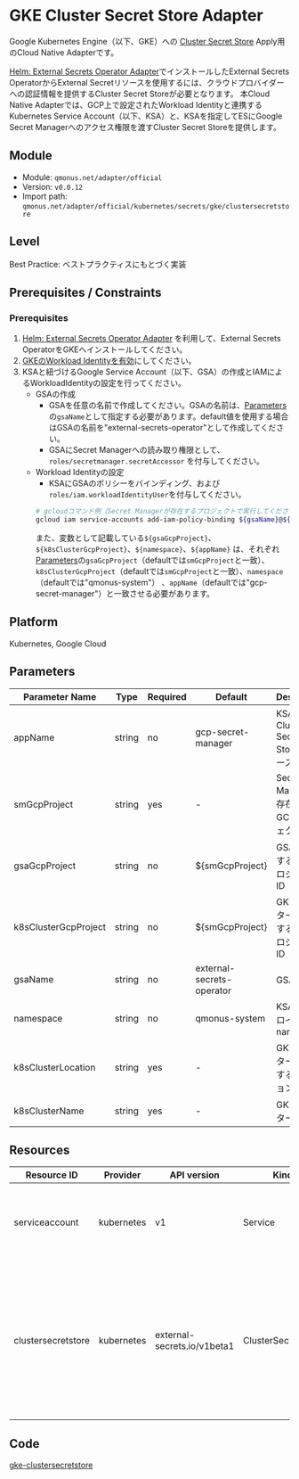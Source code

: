 # GKE Cluster Secret Store Adapter
Google Kubernetes Engine（以下、GKE）への [Cluster Secret Store](https://external-secrets.io/v0.5.3/api-clustersecretstore/) Apply用のCloud Native Adapterです。

[Helm: External Secrets Operator Adapter](secrets-eso.md)でインストールしたExternal Secrets OperatorからExternal Secretリソースを使用するには、クラウドプロバイダーへの認証情報を提供するCluster Secret Storeが必要となります。
本Cloud Native Adapterでは、GCP上で設定されたWorkload Identityと連携するKubernetes Service Account（以下、KSA）と、KSAを指定してESにGoogle Secret Managerへのアクセス権限を渡すCluster Secret Storeを提供します。

## Module
- Module: `qmonus.net/adapter/official`
- Version: `v0.0.12`
- Import path: `qmonus.net/adapter/official/kubernetes/secrets/gke/clustersecretstore`

## Level
Best Practice: ベストプラクティスにもとづく実装

## Prerequisites / Constraints
### Prerequisites
1. [Helm: External Secrets Operator Adapter](secrets-eso.md) を利用して、External Secrets OperatorをGKEへインストールしてください。
2. [GKEのWorkload Identityを有効](https://cloud.google.com/kubernetes-engine/docs/how-to/workload-identity?hl=ja#enable)にしてください。
3. KSAと紐づけるGoogle Service Account（以下、GSA）の作成とIAMによるWorkloadIdentityの設定を行ってください。
   * GSAの作成
     * GSAを任意の名前で作成してください。GSAの名前は、[Parameters](#parameters)の`gsaName`として指定する必要があります。default値を使用する場合はGSAの名前を"external-secrets-operator"として作成してください。
     * GSAにSecret Managerへの読み取り権限として、`roles/secretmanager.secretAccessor` を付与してください。
   * Workload Identityの設定
     * KSAにGSAのポリシーをバインディング、および`roles/iam.workloadIdentityUser`を付与してください。
     ```bash
     # gcloudコマンド例（Secret Managerが存在するプロジェクトで実行してください）
     gcloud iam service-accounts add-iam-policy-binding ${gsaName}@${gsaGcpProject}.iam.gserviceaccount.com --role roles/iam.workloadIdentityUser --member "serviceAccount:${k8sClusterGcpProject}.svc.id.goog[${namespace}/${appName}]"
     ```
     また、変数として記載している`${gsaGcpProject}`、`${k8sClusterGcpProject}`、`${namespace}`、`${appName}` は、それぞれ[Parameters](#parameters)の`gsaGcpProject`（defaultでは`smGcpProject`と一致）、`k8sClusterGcpProject`（defaultでは`smGcpProject`と一致）、`namespace`（defaultでは"qmonus-system"） 、`appName`（defaultでは"gcp-secret-manager"）と一致させる必要があります。

## Platform
Kubernetes, Google Cloud

## Parameters
| Parameter Name | Type | Required | Default | Description |
| --- | --- | --- | --- | --- |
| appName | string | no | gcp-secret-manager | KSAおよびCluster Secret Storeのリソース名 |
| smGcpProject | string | yes | - | Secret Managerが存在するGCPプロジェクトID |
| gsaGcpProject | string | no | ${smGcpProject} | GSAが存在するGCPプロジェクトID |
| k8sClusterGcpProject | string | no | ${smGcpProject} | GKEクラスターが存在するGCPプロジェクトID |
| gsaName | string | no | external-secrets-operator | GSA名 |
| namespace | string | no | qmonus-system | KSAをデプロイするnamespace |
| k8sClusterLocation | string | yes | - | GKEクラスターが存在するリージョン名 |
| k8sClusterName | string | yes | - | GKEクラスター名 |

## Resources
| Resource ID | Provider | API version | Kind | Description |
| --- | --- | --- | --- | --- |
| serviceaccount | kubernetes	 | v1 | Service | Google Service Accountを指定して権限を借用します |
| clustersecretstore | kubernetes	 | external-secrets.io/v1beta1 | ClusterSecretStore | Workload IdentityによるGCPアクセス権限が付与されたKubernetes Service Accountを指定してGCPへの認証を行います |

## Code
[gke-clustersecretstore](../kubernetes/secrets/gke/clustersecretstore/)
